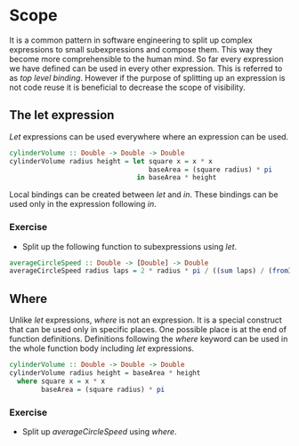 # Scope

It is a common pattern in software engineering to split up complex expressions
to small subexpressions and compose them.  This way they become more
comprehensible to the human mind.  So far every expression we have defined can
be used in every other expression.  This is referred to as *top level binding*.
However if the purpose of splitting up an expression is not code reuse it is
beneficial to decrease the scope of visibility.

## The let expression

*Let* expressions can be used everywhere where an expression can be used.

``` haskell
cylinderVolume :: Double -> Double -> Double
cylinderVolume radius height = let square x = x * x
                                   baseArea = (square radius) * pi
                                in baseArea * height
```

Local bindings can be created between *let* and *in*.  These bindings can be
used only in the expression following *in*.

### Exercise
 * Split up the following function to subexpressions using *let*.

``` haskell
averageCircleSpeed :: Double -> [Double] -> Double
averageCircleSpeed radius laps = 2 * radius * pi / ((sum laps) / (fromIntegral (length laps)))
```

## Where

Unlike *let* expressions, *where* is not an expression.  It is a special
construct that can be used only in specific places.  One possible place is at
the end of function definitions.  Definitions following the *where* keyword can be
used in the whole function body including *let* expressions.

``` haskell
cylinderVolume :: Double -> Double -> Double
cylinderVolume radius height = baseArea * height
  where square x = x * x
        baseArea = (square radius) * pi
```

### Exercise
 * Split up *averageCircleSpeed* using *where*.
